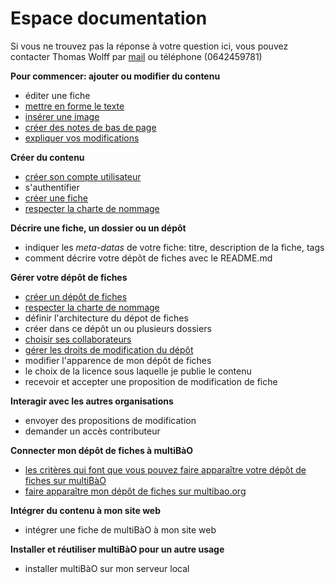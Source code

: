 # Espace documentation

Si vous ne trouvez pas la réponse à votre question ici, vous pouvez contacter Thomas Wolff par [mail](mailto:thomas.wolff@cpcoop.fr) ou téléphone (0642459781)

**Pour commencer: ajouter ou modifier du contenu**

* éditer une fiche
* [mettre en forme le texte](https://github.com/multibao/jemeteste/blob/master/fiches/mise_forme_texte.md)
* [insérer une image](https://github.com/multibao/jemeteste/blob/master/fiches/inserer_image.md)
* [créer des notes de bas de page](https://github.com/multibao/jemeteste/blob/master/fiches/notes_pied_page.md)
* [expliquer vos modifications](https://github.com/multibao/jemeteste/blob/master/fiches/commenter_modification_ajout.md)

**Créer du contenu**

* [créer son compte utilisateur](https://github.com/join)
* s'authentifier
* [créer une fiche](https://github.com/multibao/jemeteste/blob/master/fiches/creer_fiche_multibao.md)
* [respecter la charte de nommage](https://github.com/multibao/jemeteste/blob/master/fiches/charte_de_nommage.md)

**Décrire une fiche, un dossier ou un dépôt**

* indiquer les *meta-datas* de votre fiche: titre, description de la fiche, tags
* comment décrire votre dépôt de fiches avec le README.md

**Gérer votre dépôt de fiches**

* [créer un dépôt de fiches](https://github.com/multibao/jemeteste/blob/master/fiches/creer_depot_fiches.md)
* [respecter la charte de nommage](https://github.com/multibao/jemeteste/blob/master/fiches/charte_de_nommage.md)
* définir l'architecture du dépot de fiches
* créer dans ce dépôt un ou plusieurs dossiers
* [choisir ses collaborateurs](https://github.com/multibao/jemeteste/blob/master/fiches/choisir_ses_collaborateurs.md)
* [gérer les droits de modification du dépôt](https://github.com/multibao/jemeteste/blob/master/fiches/gerer_droits_depot.md)
* modifier l'apparence de mon dépôt de fiches
* le choix de la licence sous laquelle je publie le contenu
* recevoir et accepter une proposition de modification de fiche

**Interagir avec les autres organisations**

* envoyer des propositions de modification
* demander un accès contributeur

**Connecter mon dépôt de fiches à multiBàO**

* [les critères qui font que vous pouvez faire apparaître votre dépôt de fiches sur multiBàO](https://github.com/multibao/jemeteste/blob/master/fiches/criteres_depot_multibao.md)
* [faire apparaître mon dépôt de fiches sur multibao.org](https://github.com/multibao/jemeteste/blob/master/fiches/connecter_depot_multibao.md)

**Intégrer du contenu à mon site web**

* intégrer une fiche de multiBàO à mon site web

**Installer et réutiliser multiBàO pour un autre usage**

* installer multiBàO sur mon serveur local
